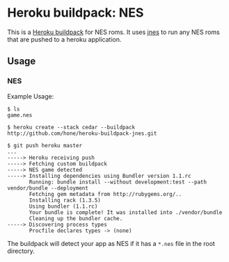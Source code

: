 Heroku buildpack: NES
======================

This is a [Heroku buildpack](http://devcenter.heroku.com/articles/buildpack) for NES roms. It uses [jnes](https://github.com/bfirsh/jsnes) to run any NES roms that are pushed to a heroku application.

Usage
-----

### NES

Example Usage:

    $ ls
    game.nes

    $ heroku create --stack cedar --buildpack http://github.com/hone/heroku-buildpack-jnes.git

    $ git push heroku master
    ...
    -----> Heroku receiving push
    -----> Fetching custom buildpack
    -----> NES game detected
    -----> Installing dependencies using Bundler version 1.1.rc
           Running: bundle install --without development:test --path vendor/bundle --deployment
           Fetching gem metadata from http://rubygems.org/..
           Installing rack (1.3.5)
           Using bundler (1.1.rc)
           Your bundle is complete! It was installed into ./vendor/bundle
           Cleaning up the bundler cache.
    -----> Discovering process types
           Procfile declares types -> (none)

The buildpack will detect your app as NES if it has a `*.nes` file in the root directory. 

